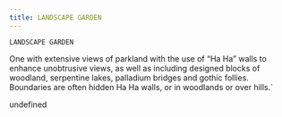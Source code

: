 ```yaml
---
title: LANDSCAPE GARDEN
---
```

`LANDSCAPE GARDEN`

One with extensive views of parkland with the use of “Ha Ha” walls to enhance unobtrusive views, as well as including designed blocks of woodland, serpentine lakes, palladium bridges and gothic follies. Boundaries are often hidden Ha Ha walls, or in woodlands or over hills.`

undefined